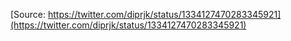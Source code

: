 [Source: https://twitter.com/diprjk/status/1334127470283345921](https://twitter.com/diprjk/status/1334127470283345921)